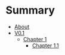 # Summary

* [About](README.md)
* [V0.1](v0.1/README.md)
   * [Chapter 1](v0.1/ch1/1-Intro.md)
      * [Chapter 1.1](v0.1/ch1/1_1.md)
